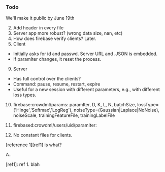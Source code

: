 
### Todo
We'll make it public by June 19th  

2. Add header in every file
5. Server app more robust? (wrong data size, nan, etc)
7. How does firebase verify clients? Later.
8. Client
  * Initially asks for id and passwd. Server URL and .JSON is embedded.
  * If paramIter changes, it reset the process.  
9. Server
  * Has full control over the clients?
  * Command: pause, resume, restart, expire
  * Useful for a new session with different parameters, e.g., with different loss types.  

10. firebase:crowdml/params: paramIter, D, K, L, N, batchSize, lossType=('Hinge','Softmax','LogReg'), noiseType=(Gaussian|Laplace|NoNoise), noiseScale, trainingFeatureFile, trainingLabelFile
11. firebased:crowdml/users/uid/paramIter: 

12. No constant files for clients.

[reference 1][ref1] is what?

A..

[ref1]: ref 1. blah

